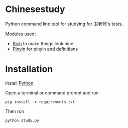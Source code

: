 # Chinesestudy

Python command line tool for studying for 卫老师's tests.

Modules used:

- [Rich](https://github.com/willmcgugan/rich) to make things look nice
- [Pinyin](https://github.com/lxyu/pinyin) for pinyin and definitions

# Installation

Install [Python](https://www.python.org/).

Open a terminal or command prompt and run
```
pip install -r requirements.txt
```
Then run
```
python study.py
```

